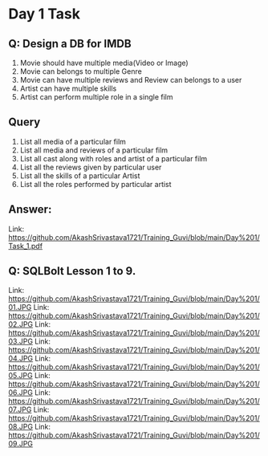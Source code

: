 # Day 1 Task

## Q: Design a DB for IMDB
1. Movie should have multiple media(Video or Image)
2. Movie can belongs to multiple Genre
3. Movie can have multiple reviews and Review can belongs to a user
4. Artist can have multiple skills
5. Artist can perform multiple role in a single film

## Query
1. List all media of a particular film
2. List all media and reviews of a particular film
3. List all cast along with roles and artist of a particular film
4. List all the reviews given by particular user
5. List all the skills of a particular Artist
6. List all the roles performed by particular artist

## Answer: 

Link: https://github.com/AkashSrivastava1721/Training_Guvi/blob/main/Day%201/Task_1.pdf


## Q: SQLBolt Lesson 1 to 9.

Link: https://github.com/AkashSrivastava1721/Training_Guvi/blob/main/Day%201/01.JPG
Link: https://github.com/AkashSrivastava1721/Training_Guvi/blob/main/Day%201/02.JPG
Link: https://github.com/AkashSrivastava1721/Training_Guvi/blob/main/Day%201/03.JPG
Link: https://github.com/AkashSrivastava1721/Training_Guvi/blob/main/Day%201/04.JPG
Link: https://github.com/AkashSrivastava1721/Training_Guvi/blob/main/Day%201/05.JPG
Link: https://github.com/AkashSrivastava1721/Training_Guvi/blob/main/Day%201/06.JPG
Link: https://github.com/AkashSrivastava1721/Training_Guvi/blob/main/Day%201/07.JPG
Link: https://github.com/AkashSrivastava1721/Training_Guvi/blob/main/Day%201/08.JPG
Link: https://github.com/AkashSrivastava1721/Training_Guvi/blob/main/Day%201/09.JPG
